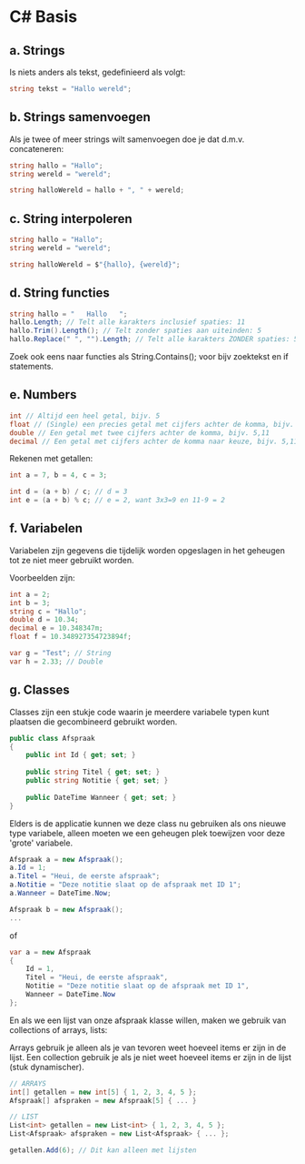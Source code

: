 # C# Basis

## a. Strings
Is niets anders als tekst, gedefinieerd als volgt:

```C#
string tekst = "Hallo wereld";
```

## b. Strings samenvoegen
Als je twee of meer strings wilt samenvoegen doe je dat d.m.v. concateneren:

```C#
string hallo = "Hallo";
string wereld = "wereld";

string halloWereld = hallo + ", " + wereld;
```

## c. String interpoleren

```C#
string hallo = "Hallo";
string wereld = "wereld";

string halloWereld = $"{hallo}, {wereld}";
```

## d. String functies
```C#
string hallo = "   Hallo   ";
hallo.Length; // Telt alle karakters inclusief spaties: 11
hallo.Trim().Length(); // Telt zonder spaties aan uiteinden: 5
hallo.Replace(" ", "").Length; // Telt alle karakters ZONDER spaties: 5
```

Zoek ook eens naar functies als String.Contains(); voor bijv zoektekst en if statements.

## e. Numbers

```C#
int // Altijd een heel getal, bijv. 5
float // (Single) een precies getal met cijfers achter de komma, bijv. 5,112374564
double // Een getal met twee cijfers achter de komma, bijv. 5,11
decimal // Een getal met cijfers achter de komma naar keuze, bijv. 5,1124
```

Rekenen met getallen:

```C#
int a = 7, b = 4, c = 3;

int d = (a + b) / c; // d = 3
int e = (a + b) % c; // e = 2, want 3x3=9 en 11-9 = 2
```

## f. Variabelen

Variabelen zijn gegevens die tijdelijk worden opgeslagen in het geheugen tot ze niet meer gebruikt worden.

Voorbeelden zijn:

```C#
int a = 2;
int b = 3;
string c = "Hallo";
double d = 10.34;
decimal e = 10.348347m;
float f = 10.348927354723894f;

var g = "Test"; // String
var h = 2.33; // Double
```

## g. Classes

Classes zijn een stukje code waarin je meerdere variabele typen kunt plaatsen die gecombineerd gebruikt worden.

```C#
public class Afspraak
{
    public int Id { get; set; }
    
    public string Titel { get; set; }
    public string Notitie { get; set; }
    
    public DateTime Wanneer { get; set; }
}
```

Elders is de applicatie kunnen we deze class nu gebruiken als ons nieuwe type variabele, alleen moeten we een geheugen plek toewijzen voor deze 'grote' variabele.

```C#
Afspraak a = new Afspraak();
a.Id = 1;
a.Titel = "Heui, de eerste afspraak";
a.Notitie = "Deze notitie slaat op de afspraak met ID 1";
a.Wanneer = DateTime.Now;

Afspraak b = new Afspraak();
...
```

of

```C#
var a = new Afspraak
{
    Id = 1,
    Titel = "Heui, de eerste afspraak",
    Notitie = "Deze notitie slaat op de afspraak met ID 1",
    Wanneer = DateTime.Now
};
```

En als we een lijst van onze afspraak klasse willen, maken we gebruik van collections of arrays, lists:

Arrays gebruik je alleen als je van tevoren weet hoeveel items er zijn in de lijst. Een collection gebruik je als je niet weet hoeveel items er zijn in de lijst (stuk dynamischer).

```C#
// ARRAYS
int[] getallen = new int[5] { 1, 2, 3, 4, 5 };
Afspraak[] afspraken = new Afspraak[5] { ... }

// LIST
List<int> getallen = new List<int> { 1, 2, 3, 4, 5 };
List<Afspraak> afspraken = new List<Afspraak> { ... };

getallen.Add(6); // Dit kan alleen met lijsten
```


